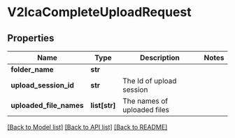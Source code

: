 # V2IcaCompleteUploadRequest

## Properties
Name | Type | Description | Notes
------------ | ------------- | ------------- | -------------
**folder_name** | **str** |  | 
**upload_session_id** | **str** | The Id of upload session | 
**uploaded_file_names** | **list[str]** | The names of uploaded files | 

[[Back to Model list]](../README.md#documentation-for-models) [[Back to API list]](../README.md#documentation-for-api-endpoints) [[Back to README]](../README.md)

